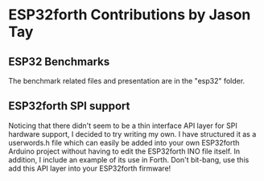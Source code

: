 # ESP32forth Contributions by Jason Tay

## ESP32 Benchmarks
The benchmark related files and presentation are in the "esp32" folder.

## ESP32forth SPI support
Noticing that there didn't seem to be a thin interface API layer for SPI hardware support, I decided to try writing my own. I have structured it
as a userwords.h file which can easily be added into your own ESP32forth Arduino project without having to edit the ESP32forth INO file itself.
In addition, I include an example of its use in Forth. Don't bit-bang, use this add this API layer into your ESP32forth firmware!
